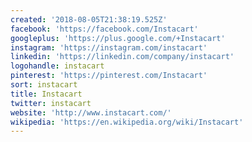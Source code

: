 ```yaml
---
created: '2018-08-05T21:38:19.525Z'
facebook: 'https://facebook.com/Instacart'
googleplus: 'https://plus.google.com/+Instacart'
instagram: 'https://instagram.com/instacart'
linkedin: 'https://linkedin.com/company/instacart'
logohandle: instacart
pinterest: 'https://pinterest.com/Instacart'
sort: instacart
title: Instacart
twitter: instacart
website: 'http://www.instacart.com/'
wikipedia: 'https://en.wikipedia.org/wiki/Instacart'
---
```

